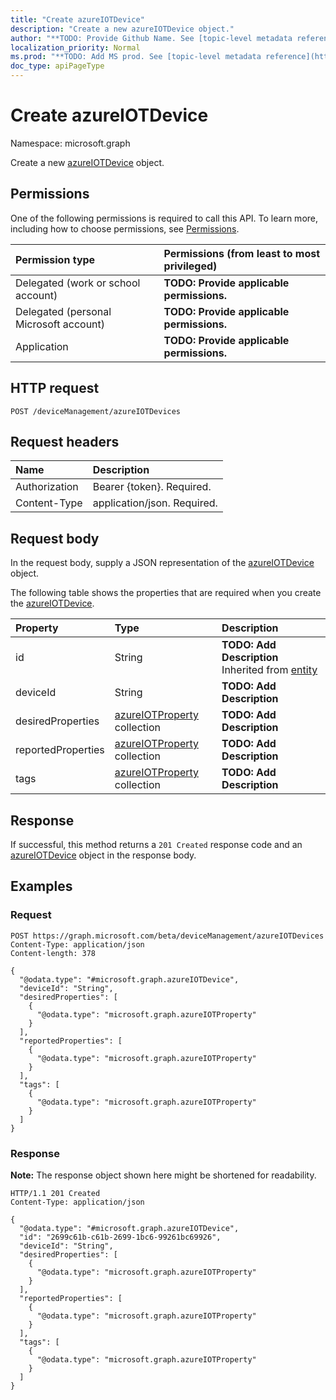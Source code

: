 ```yaml
---
title: "Create azureIOTDevice"
description: "Create a new azureIOTDevice object."
author: "**TODO: Provide Github Name. See [topic-level metadata reference](https://msgo.azurewebsites.net/add/document/guidelines/metadata.html#topic-level-metadata)**"
localization_priority: Normal
ms.prod: "**TODO: Add MS prod. See [topic-level metadata reference](https://msgo.azurewebsites.net/add/document/guidelines/metadata.html#topic-level-metadata)**"
doc_type: apiPageType
---
```


# Create azureIOTDevice
Namespace: microsoft.graph

Create a new [azureIOTDevice](../resources/intune-azureiotdevice.md) object.

## Permissions
One of the following permissions is required to call this API. To learn more, including how to choose permissions, see [Permissions](/graph/permissions-reference).

|Permission type|Permissions (from least to most privileged)|
|:---|:---|
|Delegated (work or school account)|**TODO: Provide applicable permissions.**|
|Delegated (personal Microsoft account)|**TODO: Provide applicable permissions.**|
|Application|**TODO: Provide applicable permissions.**|

## HTTP request

<!-- {
  "blockType": "ignored"
}
-->
``` http
POST /deviceManagement/azureIOTDevices
```

## Request headers
|Name|Description|
|:---|:---|
|Authorization|Bearer {token}. Required.|
|Content-Type|application/json. Required.|

## Request body
In the request body, supply a JSON representation of the [azureIOTDevice](../resources/intune-azureiotdevice.md) object.

The following table shows the properties that are required when you create the [azureIOTDevice](../resources/intune-azureiotdevice.md).

|Property|Type|Description|
|:---|:---|:---|
|id|String|**TODO: Add Description** Inherited from [entity](../resources/entity.md)|
|deviceId|String|**TODO: Add Description**|
|desiredProperties|[azureIOTProperty](../resources/intune-azureiotproperty.md) collection|**TODO: Add Description**|
|reportedProperties|[azureIOTProperty](../resources/intune-azureiotproperty.md) collection|**TODO: Add Description**|
|tags|[azureIOTProperty](../resources/intune-azureiotproperty.md) collection|**TODO: Add Description**|



## Response

If successful, this method returns a `201 Created` response code and an [azureIOTDevice](../resources/intune-azureiotdevice.md) object in the response body.

## Examples

### Request
<!-- {
  "blockType": "request",
  "name": "create_azureiotdevice_from_"
}
-->
``` http
POST https://graph.microsoft.com/beta/deviceManagement/azureIOTDevices
Content-Type: application/json
Content-length: 378

{
  "@odata.type": "#microsoft.graph.azureIOTDevice",
  "deviceId": "String",
  "desiredProperties": [
    {
      "@odata.type": "microsoft.graph.azureIOTProperty"
    }
  ],
  "reportedProperties": [
    {
      "@odata.type": "microsoft.graph.azureIOTProperty"
    }
  ],
  "tags": [
    {
      "@odata.type": "microsoft.graph.azureIOTProperty"
    }
  ]
}
```


### Response
**Note:** The response object shown here might be shortened for readability.
<!-- {
  "blockType": "response",
  "truncated": true,
  "@odata.type": "microsoft.graph.azureIOTDevice"
}
-->
``` http
HTTP/1.1 201 Created
Content-Type: application/json

{
  "@odata.type": "#microsoft.graph.azureIOTDevice",
  "id": "2699c61b-c61b-2699-1bc6-99261bc69926",
  "deviceId": "String",
  "desiredProperties": [
    {
      "@odata.type": "microsoft.graph.azureIOTProperty"
    }
  ],
  "reportedProperties": [
    {
      "@odata.type": "microsoft.graph.azureIOTProperty"
    }
  ],
  "tags": [
    {
      "@odata.type": "microsoft.graph.azureIOTProperty"
    }
  ]
}
```

